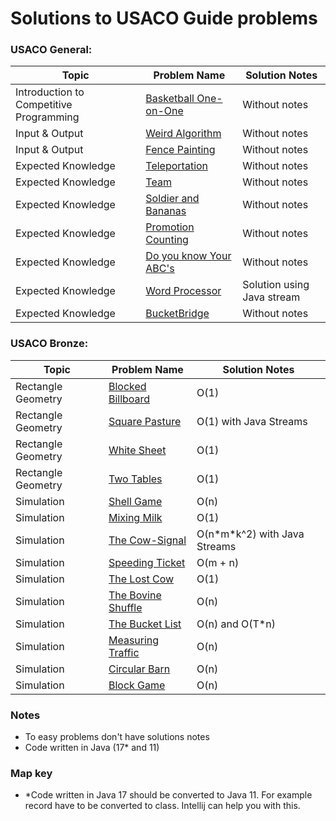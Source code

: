 # Solutions to USACO Guide problems


### USACO General:
| Topic                                   | Problem Name                       | Solution Notes             |
|-----------------------------------------|------------------------------------|----------------------------|
| Introduction to Competitive Programming | [Basketball One-on-One][BaskOoO]   | Without notes              |
| Input & Output                          | [Weird Algorithm][WeiAlg]          | Without notes              |
| Input & Output                          | [Fence Painting][FenceP]           | Without notes              |
| Expected Knowledge                      | [Teleportation][Telep]             | Without notes              |
| Expected Knowledge                      | [Team][TeamEx]                     | Without notes              |
| Expected Knowledge                      | [Soldier and Bananas][SoldierAB]   | Without notes              |
| Expected Knowledge                      | [Promotion Counting][PromC]        | Without notes              |
| Expected Knowledge                      | [Do you know Your ABC's][DoYKYABC] | Without notes              |
| Expected Knowledge                      | [Word Processor][WordPro]          | Solution using Java stream |
| Expected Knowledge                      | [BucketBridge][BucketB]            | Without notes              |

[BaskOoO]: src/general/BasketBallOneOnOne.java
[WeiAlg]: src/general/WeirdAlgorithm.java
[FenceP]: src/general/FencePainting.java
[FenceP]: src/general/FencePainting.java
[Telep]: src/general/Teleportation.java
[TeamEx]: src/general/Team.java
[SoldierAB]: src/general/SoldierAndBananas.java
[PromC]: src/general/PromotionCounting.java
[DoYKYABC]: src/general/DoYouKnowYourABCs.java
[WordPro]: src/general/WordProcessor.java
[BucketB]: src/general/BucketBridge.java

### USACO Bronze:
| Topic              | Problem Name                           | Solution Notes                 |
|--------------------|----------------------------------------|--------------------------------|
| Rectangle Geometry | [Blocked Billboard][BlockedB]          | O(1)                           |
| Rectangle Geometry | [Square Pasture][SquarePas]            | O(1) with Java Streams         |
| Rectangle Geometry | [White Sheet][WhiteSheet]              | O(1)                           |
| Rectangle Geometry | [Two Tables][TwoTables]                | O(1)                           |
 | Simulation         | [Shell Game][ShellGame]                | O(n)                           |
| Simulation         | [Mixing Milk][MixingMilk]              | O(1)                           |
| Simulation         | [The Cow-Signal][TheCowSignal]         | O(n\*m\*k^2) with Java Streams |
| Simulation         | [Speeding Ticket][SpeedingTicket]      | O(m + n)                       |
| Simulation         | [The Lost Cow][TheLostCow]             | O(1)                           |
| Simulation         | [The Bovine Shuffle][TheBovineShuffle] | O(n)                           |
| Simulation         | [The Bucket List][TheBucketList]       | O(n) and O(T*n)                |
| Simulation         | [Measuring Traffic][MeasuringTraffic]  | O(n)                           |
| Simulation         | [Circular Barn][CircularBarn]          | O(n)                           |
| Simulation         | [Block Game][BlockGame]                | O(n)                           |


[BlockedB]: src/bronze/BlockedBillboard.java
[SquarePas]: src/bronze/SquarePasture.java
[WhiteSheet]: src/bronze/WhiteSheet.java
[TwoTables]: src/bronze/TwoTables.java
[ShellGame]: src/bronze/ShellGame.java
[MixingMilk]:src/bronze/MixingMilk.java
[TheCowSignal]:src/bronze/TheCowSignal.java
[SpeedingTicket]:src/bronze/SpeedingTicket.java
[TheLostCow]:src/bronze/TheLostCow.java
[TheBovineShuffle]:src/bronze/TheBovineShuffle.java
[TheBucketList]:src/bronze/TheBucketList.java
[MeasuringTraffic]:src/bronze/MeasuringTraffic.java
[CircularBarn]:src/bronze/CircularBarn.java
[BlockGame]:src/bronze/BlockGame.java

### Notes
* To easy problems don't have solutions notes
*  Code written in Java (17* and 11)
### Map key
* \*Code written in Java 17 should be converted to Java 11. For example record have to be converted to class. Intellij can help you with this.
